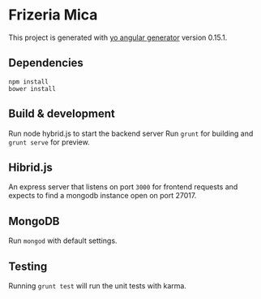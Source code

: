 # Frizeria Mica

This project is generated with [yo angular generator](https://github.com/yeoman/generator-angular)
version 0.15.1.

## Dependencies
`npm install`<br>
`bower install`

## Build & development
Run node hybrid.js to start the backend server 
Run `grunt` for building and `grunt serve` for preview.

## Hibrid.js
An express server that listens on port `3000` for frontend requests and expects to find a mongodb instance open on port 27017.

## MongoDB
Run `mongod` with default settings.

## Testing

Running `grunt test` will run the unit tests with karma.
